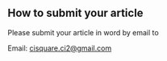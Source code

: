 ## How to submit your article
Please submit your article in word by email to

Email: cisquare.ci2@gmail.com
